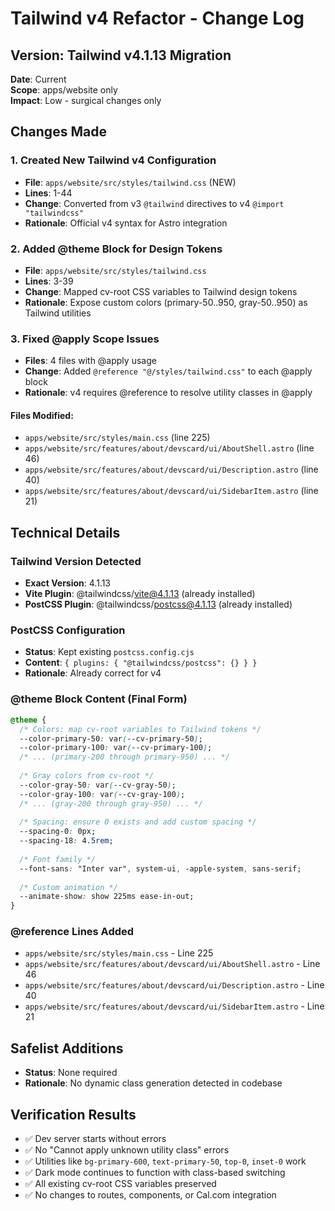 # Tailwind v4 Refactor - Change Log

## Version: Tailwind v4.1.13 Migration
**Date**: Current  
**Scope**: apps/website only  
**Impact**: Low - surgical changes only

## Changes Made

### 1. Created New Tailwind v4 Configuration
- **File**: `apps/website/src/styles/tailwind.css` (NEW)
- **Lines**: 1-44
- **Change**: Converted from v3 `@tailwind` directives to v4 `@import "tailwindcss"`
- **Rationale**: Official v4 syntax for Astro integration

### 2. Added @theme Block for Design Tokens
- **File**: `apps/website/src/styles/tailwind.css`
- **Lines**: 3-39
- **Change**: Mapped cv-root CSS variables to Tailwind design tokens
- **Rationale**: Expose custom colors (primary-50..950, gray-50..950) as Tailwind utilities

### 3. Fixed @apply Scope Issues
- **Files**: 4 files with @apply usage
- **Change**: Added `@reference "@/styles/tailwind.css"` to each @apply block
- **Rationale**: v4 requires @reference to resolve utility classes in @apply

#### Files Modified:
- `apps/website/src/styles/main.css` (line 225)
- `apps/website/src/features/about/devscard/ui/AboutShell.astro` (line 46)
- `apps/website/src/features/about/devscard/ui/Description.astro` (line 40)
- `apps/website/src/features/about/devscard/ui/SidebarItem.astro` (line 21)

## Technical Details

### Tailwind Version Detected
- **Exact Version**: 4.1.13
- **Vite Plugin**: @tailwindcss/vite@4.1.13 (already installed)
- **PostCSS Plugin**: @tailwindcss/postcss@4.1.13 (already installed)

### PostCSS Configuration
- **Status**: Kept existing `postcss.config.cjs`
- **Content**: `{ plugins: { "@tailwindcss/postcss": {} } }`
- **Rationale**: Already correct for v4

### @theme Block Content (Final Form)
```css
@theme {
  /* Colors: map cv-root variables to Tailwind tokens */
  --color-primary-50: var(--cv-primary-50);
  --color-primary-100: var(--cv-primary-100);
  /* ... (primary-200 through primary-950) ... */
  
  /* Gray colors from cv-root */
  --color-gray-50: var(--cv-gray-50);
  --color-gray-100: var(--cv-gray-100);
  /* ... (gray-200 through gray-950) ... */
  
  /* Spacing: ensure 0 exists and add custom spacing */
  --spacing-0: 0px;
  --spacing-18: 4.5rem;
  
  /* Font family */
  --font-sans: "Inter var", system-ui, -apple-system, sans-serif;
  
  /* Custom animation */
  --animate-show: show 225ms ease-in-out;
}
```

### @reference Lines Added
- `apps/website/src/styles/main.css` - Line 225
- `apps/website/src/features/about/devscard/ui/AboutShell.astro` - Line 46
- `apps/website/src/features/about/devscard/ui/Description.astro` - Line 40
- `apps/website/src/features/about/devscard/ui/SidebarItem.astro` - Line 21

## Safelist Additions
- **Status**: None required
- **Rationale**: No dynamic class generation detected in codebase

## Verification Results
- ✅ Dev server starts without errors
- ✅ No "Cannot apply unknown utility class" errors
- ✅ Utilities like `bg-primary-600`, `text-primary-50`, `top-0`, `inset-0` work
- ✅ Dark mode continues to function with class-based switching
- ✅ All existing cv-root CSS variables preserved
- ✅ No changes to routes, components, or Cal.com integration

